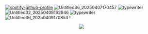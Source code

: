[![spotify-github-profile](https://spotify-github-profile.kittinanx.com/api/view?uid=31kz335wxwqmxnhbanengctquizi&cover_image=true&theme=novatorem&show_offline=false&background_color=521d1d&interchange=false&bar_color=916c6c&bar_color_cover=false)](https://spotify-github-profile.kittinanx.com/api/view?uid=31kz335wxwqmxnhbanengctquizi&redirect=true)
![Untitled36_20250407170457](https://github.com/user-attachments/assets/8e6e212b-75d5-42f6-82b5-ef670b69075c)
![typewriter](https://github.com/user-attachments/assets/d0152239-6e6a-42d1-8266-179859107ee5)
![Untitled32_20250409162946](https://github.com/user-attachments/assets/a792fd6a-edbf-434a-b0da-7de251576648)
![typewriter](https://github.com/user-attachments/assets/3ea81ea8-6108-44fa-a99a-e65bbf49482f)
![Untitled36_20250409170853](https://github.com/user-attachments/assets/684c76c3-4e05-451d-89a7-a91738095b6c)
!<p align="center"> ![](https://komarev.com/ghpvc/?username=w1llgr4h4m&style=plastic&color=7C4533&label=౨🐾ৎ++++++)
